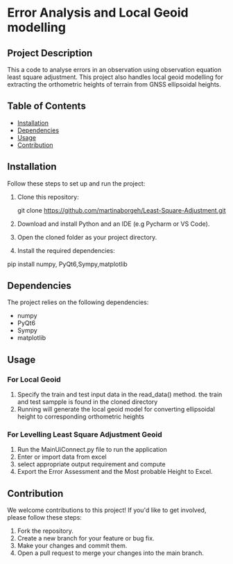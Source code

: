 # Error Analysis and Local Geoid modelling



## Project Description

This a code to analyse errors in an observation using observation equation least square adjustment. This project also handles local geoid modelling for extracting the orthometric heights of terrain from GNSS ellipsoidal heights.

## Table of Contents

- [Installation](#installation)
- [Dependencies](#dependencies)
- [Usage](#usage)
- [Contribution](#contribution)


## Installation

Follow these steps to set up and run the project:

1. Clone this repository:

      git clone https://github.com/martinaborgeh/Least-Square-Adjustment.git



2. Download and install Python and an IDE (e.g Pycharm or VS Code).

3. Open the cloned folder as your project directory.

4. Install the required dependencies:

pip install numpy, PyQt6,Sympy,matplotlib



## Dependencies

The project relies on the following dependencies:

- numpy
- PyQt6
- Sympy
- matplotlib



## Usage
### For Local Geoid
1. Specify the train and test input data in the read_data() method. the train and test sampple is found in the cloned directory 
2. Running will generate the local geoid model for converting ellipsoidal height to corresponding orthometric heights
### For Levelling Least Square Adjustment Geoid
1. Run the MainUiConnect.py file to run the application
2. Enter or import data from excel
3. select appropriate output requirement and compute
4. Export the Error Assessment and the Most probable Height to Excel.



<!-- You can add screenshots or GIFs here to demonstrate the usage -->

## Contribution

We welcome contributions to this project! If you'd like to get involved, please follow these steps:

1. Fork the repository.
2. Create a new branch for your feature or bug fix.
3. Make your changes and commit them.
4. Open a pull request to merge your changes into the main branch.

